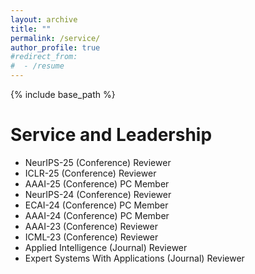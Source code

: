```yaml
---
layout: archive
title: ""
permalink: /service/
author_profile: true
#redirect_from:
#  - /resume
---
```


{% include base_path %}

Service and Leadership
======
* NeurIPS-25 (Conference) Reviewer
* ICLR-25 (Conference) Reviewer
* AAAI-25 (Conference) PC Member
* NeurIPS-24 (Conference) Reviewer
* ECAI-24 (Conference) PC Member
* AAAI-24 (Conference) PC Member
* AAAI-23 (Conference) Reviewer
* ICML-23 (Conference) Reviewer
* Applied Intelligence (Journal) Reviewer
* Expert Systems With Applications (Journal) Reviewer
